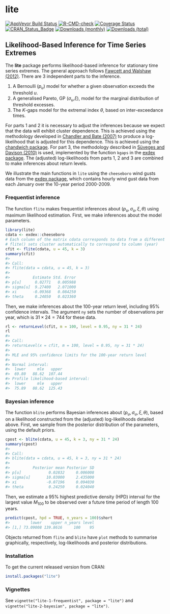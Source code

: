 
<!-- README.md is generated from README.Rmd. Please edit that file -->

# lite

[![AppVeyor Build
Status](https://ci.appveyor.com/api/projects/status/github/paulnorthrop/lite?branch=main&svg=true)](https://ci.appveyor.com/project/paulnorthrop/lite)
[![R-CMD-check](https://github.com/paulnorthrop/lite/actions/workflows/R-CMD-check.yaml/badge.svg)](https://github.com/paulnorthrop/lite/actions/workflows/R-CMD-check.yaml)
[![Coverage
Status](https://codecov.io/github/paulnorthrop/lite/coverage.svg?branch=main)](https://app.codecov.io/github/paulnorthrop/lite?branch=main)
[![CRAN_Status_Badge](https://www.r-pkg.org/badges/version/lite)](https://cran.r-project.org/package=lite)
[![Downloads
(monthly)](https://cranlogs.r-pkg.org/badges/lite?color=brightgreen)](https://cran.r-project.org/package=lite)
[![Downloads
(total)](https://cranlogs.r-pkg.org/badges/grand-total/lite?color=brightgreen)](https://cran.r-project.org/package=lite)

## Likelihood-Based Inference for Time Series Extremes

The **lite** package performs likelihood-based inference for stationary
time series extremes. The general approach follows [Fawcett and Walshaw
(2012)](https://doi.org/10.1002/env.2133). There are 3 independent parts
to the inference.

1.  A Bernoulli (*p*<sub>*u*</sub>) model for whether a given
    observation exceeds the threshold $u$.
2.  A generalised Pareto, GP (*σ*<sub>*u*</sub>,*ξ*), model for the
    marginal distribution of threshold excesses.
3.  The $K$-gaps model for the extremal index $\theta$, based on
    inter-exceedance times.

For parts 1 and 2 it is necessary to adjust the inferences because we
expect that the data will exhibit cluster dependence. This is achieved
using the methodology developed in [Chandler and Bate
(2007)](https://doi.org/10.1093/biomet/asm015) to produce a
log-likelihood that is adjusted for this dependence. This is achieved
using the [chandwich
package](https://cran.r-project.org/package=chandwich). For part 3, the
methodology described in [Süveges and Davison
(2010)](https://doi.org/10.1214/09-AOAS292) is used, implemented by the
function `kgaps` in the [exdex
package](https://cran.r-project.org/package=exdex). The (adjusted)
log-likelihoods from parts 1, 2 and 3 are combined to make inferences
about return levels.

We illustrate the main functions in `lite` using the `cheeseboro` wind
gusts data from the [exdex
package](https://cran.r-project.org/package=exdex), which contains
hourly wind gust data from each January over the 10-year period
2000-2009.

### Frequentist inference

The function `flite` makes frequentist inferences about
$(p_u, \sigma_u, \xi, \theta)$ using maximum likelihood estimation.
First, we make inferences about the model parameters.

``` r
library(lite)
cdata <- exdex::cheeseboro
# Each column of the matrix cdata corresponds to data from a different year
# flite() sets cluster automatically to correspond to column (year)
cfit <- flite(cdata, u = 45, k = 3)
summary(cfit)
#> 
#> Call:
#> flite(data = cdata, u = 45, k = 3)
#> 
#>          Estimate Std. Error
#> p[u]      0.02771   0.005988
#> sigma[u]  9.27400   2.071000
#> xi       -0.09368   0.084250
#> theta     0.24050   0.023360
```

Then, we make inferences about the 100-year return level, including 95%
confidence intervals. The argument `ny` sets the number of observations
per year, which is $31 \times 24 = 744$ for these data.

``` r
rl <- returnLevel(cfit, m = 100, level = 0.95, ny = 31 * 24)
rl
#> 
#> Call:
#> returnLevel(x = cfit, m = 100, level = 0.95, ny = 31 * 24)
#> 
#> MLE and 95% confidence limits for the 100-year return level
#> 
#> Normal interval:
#>  lower     mle   upper  
#>  69.80   88.62  107.44  
#> Profile likelihood-based interval:
#>  lower     mle   upper  
#>  75.89   88.62  125.43
```

### Bayesian inference

The function `blite` performs Bayesian inferences about
$(p_u, \sigma_u, \xi, \theta)$, based on a likelihood constructed from
the (adjusted) log-likelihoods detailed above. First, we sample from the
posterior distribution of the parameters, using the default priors.

``` r
cpost <- blite(cdata, u = 45, k = 3, ny = 31 * 24)
summary(cpost)
#> 
#> Call:
#> blite(data = cdata, u = 45, k = 3, ny = 31 * 24)
#> 
#>          Posterior mean Posterior SD
#> p[u]            0.02832     0.006008
#> sigma[u]       10.03000     2.435000
#> xi             -0.07196     0.094030
#> theta           0.24250     0.024040
```

Then, we estimate a 95% highest predictive density (HPD) interval for
the largest value $M_{100}$ to be observed over a future time period of
length $100$ years.

``` r
predict(cpost, hpd = TRUE, n_years = 100)$short
#>         lower    upper n_years level
#> [1,] 73.09008 139.8616     100    95
```

Objects returned from `flite` and `blite` have `plot` methods to
summarise graphically, respectively, log-likelihoods and posterior
distributions.

### Installation

To get the current released version from CRAN:

``` r
install.packages("lite")
```

### Vignettes

See `vignette("lite-1-frequentist", package = "lite")` and
`vignette("lite-2-bayesian", package = "lite")`.

